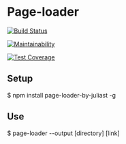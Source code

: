# Page-loader

[![Build Status](https://travis-ci.org/juliastetskaya/project-lvl3-s194.svg?branch=master)](https://travis-ci.org/juliastetskaya/project-lvl3-s194)

[![Maintainability](https://api.codeclimate.com/v1/badges/1cefabb1ee09bb7b593f/maintainability)](https://codeclimate.com/github/juliastetskaya/project-lvl3-s194/maintainability)

[![Test Coverage](https://api.codeclimate.com/v1/badges/1cefabb1ee09bb7b593f/test_coverage)](https://codeclimate.com/github/juliastetskaya/project-lvl3-s194/test_coverage)

<h2>Setup</h2>

<p> $ npm install page-loader-by-juliast -g </p>


<h2>Use</h2>

<p> $ page-loader --output [directory] [link] </p>
